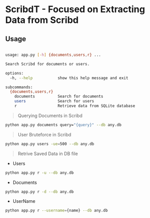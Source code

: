 
# ScribdT - Focused on Extracting Data from Scribd

## Usage

```bash

usage: app.py [-h] {documents,users,r} ...

Search Scribd for documents or users.

options:
  -h, --help           show this help message and exit

subcommands:
  {documents,users,r}
    documents          Search for documents
    users              Search for users
    r                  Retrieve data from SQLite database

```

> Querying Documents in Scribd

```bash
python app.py documents query="{query}" --db any.db
```

> User Bruteforce in Scribd

```bash
python app.py users -ue=500 --db any.db
```

> Retrive Saved Data in DB file

 - Users
```bash
python app.py r -u --db any.db
```

 - Documents 
```bash
python app.py r -d --db any.db
```

 - UserName
```bash
python app.py r --username={name} --db any.db
```


